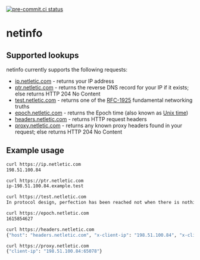 [![pre-commit.ci status](https://results.pre-commit.ci/badge/github/netletic/netinfo/master.svg)](https://results.pre-commit.ci/badge/github/netletic/netinfo/master.svg)
# netinfo

## Supported lookups

netinfo currently supports the following requests:

- [ip.netletic.com](https://ip.netletic.com) - returns your IP address
- [ptr.netletic.com](https://ptr.netletic.com) - returns the reverse DNS record for your IP if it exists; else returns HTTP 204 No Content
- [test.netletic.com](https://test.netletic.com) - returns one of the [RFC-1925](https://tools.ietf.org/html/rfc1925) fundamental networking truths
- [epoch.netletic.com](https://epoch.netletic.com) - returns the Epoch time (also known as [Unix time](https://en.wikipedia.org/wiki/Unix_time))
- [headers.netletic.com](https://headers.netletic.com) - returns HTTP request headers
- [proxy.netletic.com](https://proxy.netletic.com) - returns any known proxy headers found in your request; else returns HTTP 204 No Content


## Example usage

```bash
curl https://ip.netletic.com
198.51.100.84

curl https://ptr.netletic.com
ip-198.51.100.84.example.test

curl https://test.netletic.com
In protocol design, perfection has been reached not when there is nothing left to add, but when there is nothing left to take away.

curl https://epoch.netletic.com
1615854627

curl https://headers.netletic.com
{"host": "headers.netletic.com", "x-client-ip": "198.51.100.84", "x-client-port": "65078", "connection": "Keep-Alive", "accept": "*/*", "max-forwards": "10", "user-agent": "curl/7.69.1", "x-waws-unencoded-url": "/", "client-ip": "198.51.100.84:65078" , "disguised-host": "headers.netletic.com", "x-site-deployment-id": "azwebapp-netinfo-prod-1", "was-default-hostname": "azwebapp-netinfo-prod-1.azurewebsites.net", "x-original-url": "/", "x-forwarded-for": "198.51.100.84:65078", "x-arr-ssl": "2048|256|C=US, O=DigiCert Inc, CN=GeoTrust TLS DV RSA Mixed SHA256 2020 CA-1|CN=headers.netletic.com", "x-forwarded-proto": "https", "x-appservice-proto": "https", "x-forwarded-tlsversion": "1.2"}%

curl https://proxy.netletic.com
{"client-ip": "198.51.100.84:65078"}
```
